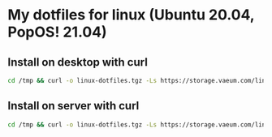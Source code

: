 # My dotfiles for linux (Ubuntu 20.04, PopOS! 21.04)

## Install on desktop with curl

```bash
cd /tmp && curl -o linux-dotfiles.tgz -Ls https://storage.vaeum.com/linux-dotfiles.tgz && tar xvf linux-dotfiles.tgz --one-top-level=linux-dotfiles -C /tmp && cd /tmp/linux-dotfiles/ && ./desktop.sh
```

## Install on server with curl

```bash
cd /tmp && curl -o linux-dotfiles.tgz -Ls https://storage.vaeum.com/linux-dotfiles.tgz && tar xvf linux-dotfiles.tgz --one-top-level=linux-dotfiles -C /tmp && cd /tmp/linux-dotfiles/ && ./server.sh
```
